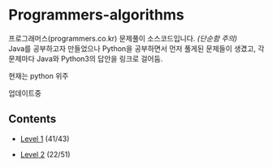 # Programmers-algorithms
프로그래머스(programmers.co.kr) 문제풀이 소스코드입니다. *(단순함 주의)*   
Java를 공부하고자 만들었으나 Python을 공부하면서 먼저 풀게된 문제들이 생겼고, 각 문제마다 Java와 Python3의 답안을 링크로 걸어둠.

현재는 python 위주 

업데이트중

## Contents

+ [Level 1](https://github.com/ssub-e/Programmers-algorithms/tree/master/Level%201)
(41/43)

+ [Level 2](https://github.com/ssub-e/Programmers-algorithms/tree/master/Level%202)
(22/51)
